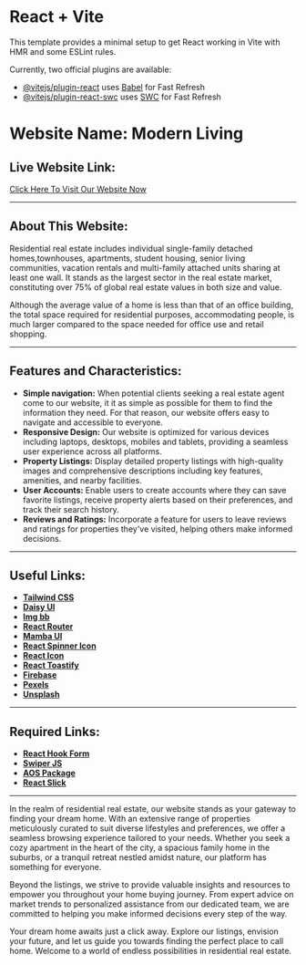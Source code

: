 # React + Vite

This template provides a minimal setup to get React working in Vite with HMR and some ESLint rules.

Currently, two official plugins are available:

- [@vitejs/plugin-react](https://github.com/vitejs/vite-plugin-react/blob/main/packages/plugin-react/README.md) uses [Babel](https://babeljs.io/) for Fast Refresh
- [@vitejs/plugin-react-swc](https://github.com/vitejs/vite-plugin-react-swc) uses [SWC](https://swc.rs/) for Fast Refresh

# Website Name: Modern Living

## Live Website Link: 
[Click Here To Visit Our Website Now](https://real-estate-project-cf92e.web.app/)

---

## About This Website:
Residential real estate includes individual single-family detached homes,townhouses, apartments, student housing, senior living communities, vacation rentals and multi-family attached units sharing at least one wall. It stands as the largest sector in the real estate market, constituting over 75% of global real estate values in both size and value.

Although the average value of a home is less than that of an office building, the total space required for residential purposes, accommodating people, is much larger compared to the space needed for office use and retail shopping.

---
## Features and Characteristics:
+ **Simple navigation:** When potential clients seeking a real estate agent come to our website, it it as simple as possible for them to find the information they need. For that reason, our website offers easy to navigate and accessible to everyone.
+ **Responsive Design:** Our website is optimized for various devices including laptops, desktops, mobiles and tablets, providing a seamless user experience across all platforms.
+ **Property Listings:** Display detailed property listings with high-quality images and comprehensive descriptions including key features, amenities, and nearby facilities.
+ **User Accounts:** Enable users to create accounts where they can save favorite listings, receive property alerts based on their preferences, and track their search history.
+ **Reviews and Ratings:** Incorporate a feature for users to leave reviews and ratings for properties they've visited, helping others make informed decisions.
---
## Useful Links:

+ **[Tailwind CSS](https://tailwindcss.com/)**
+ **[Daisy UI](https://daisyui.com/)**
+ **[Img bb](https://imgbb.com/)**
+ **[React Router](https://reactrouter.com/en/main)**
+ **[Mamba UI](https://mambaui.com/components)**
+ **[React Spinner Icon](https://www.davidhu.io/react-spinners/)**
+ **[React Icon](https://react-icons.github.io/react-icons/)**
+ **[React Toastify ](https://fkhadra.github.io/react-toastify/introduction/)**
+ **[Firebase](https://firebase.google.com/)**
+ **[Pexels](https://www.pexels.com/)**
+ **[Unsplash](https://unsplash.com/)**
---

## Required Links:
+ **[React Hook Form](https://react-hook-form.com/)**
+ **[Swiper JS](https://swiperjs.com/get-started)**
+ **[AOS Package](https://michalsnik.github.io/aos/)**
+ **[React Slick](https://react-slick.neostack.com/)**
---
In the realm of residential real estate, our website stands as your gateway to finding your dream home. With an extensive range of properties meticulously curated to suit diverse lifestyles and preferences, we offer a seamless browsing experience tailored to your needs. Whether you seek a cozy apartment in the heart of the city, a spacious family home in the suburbs, or a tranquil retreat nestled amidst nature, our platform has something for everyone.

Beyond the listings, we strive to provide valuable insights and resources to empower you throughout your home buying journey. From expert advice on market trends to personalized assistance from our dedicated team, we are committed to helping you make informed decisions every step of the way.

Your dream home awaits just a click away. Explore our listings, envision your future, and let us guide you towards finding the perfect place to call home. Welcome to a world of endless possibilities in residential real estate.



